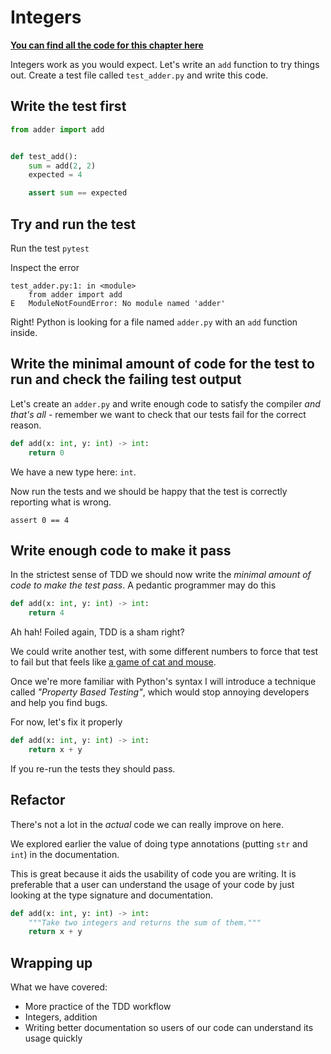 # Integers

[**You can find all the code for this chapter here**](https://github.com/py-bootcamp/learn-python-with-tdd/tree/master/integers)

Integers work as you would expect. Let's write an `add` function to try things out. Create a test file called `test_adder.py` and write this code.

## Write the test first

```python
from adder import add


def test_add():
    sum = add(2, 2)
    expected = 4

    assert sum == expected
```

## Try and run the test

Run the test `pytest`

Inspect the error

```text
test_adder.py:1: in <module>
    from adder import add
E   ModuleNotFoundError: No module named 'adder'
```

Right! Python is looking for a file named `adder.py` with an `add` function inside.

## Write the minimal amount of code for the test to run and check the failing test output

Let's create an `adder.py` and write enough code to satisfy the compiler _and that's all_ - remember we want to check that our tests fail for the correct reason.

```python
def add(x: int, y: int) -> int:
    return 0
```

We have a new type here: `int`.

Now run the tests and we should be happy that the test is correctly reporting what is wrong.

`assert 0 == 4`

## Write enough code to make it pass

In the strictest sense of TDD we should now write the _minimal amount of code to make the test pass_. A pedantic programmer may do this

```python
def add(x: int, y: int) -> int:
    return 4
```

Ah hah! Foiled again, TDD is a sham right?

We could write another test, with some different numbers to force that test to fail but that feels like [a game of cat and mouse](https://en.m.wikipedia.org/wiki/Cat_and_mouse).

Once we're more familiar with Python's syntax I will introduce a technique called _"Property Based Testing"_, which would stop annoying developers and help you find bugs.

For now, let's fix it properly

```python
def add(x: int, y: int) -> int:
    return x + y
```

If you re-run the tests they should pass.

## Refactor

There's not a lot in the _actual_ code we can really improve on here.

We explored earlier the value of doing type annotations \(putting `str` and `int`\) in the documentation.

This is great because it aids the usability of code you are writing. It is preferable that a user can understand the usage of your code by just looking at the type signature and documentation.

```python
def add(x: int, y: int) -> int:
    """Take two integers and returns the sum of them."""
    return x + y
```

## Wrapping up

What we have covered:

* More practice of the TDD workflow
* Integers, addition
* Writing better documentation so users of our code can understand its usage quickly

